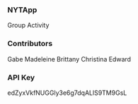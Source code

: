 ### NYTApp
Group Activity

### Contributors
Gabe
Madeleine
Brittany
Christina
Edward

### API Key
edZyxVkfNUGGly3e6g7dqALlS9TM9GsL